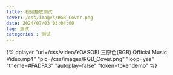 ```yaml
---
title: 视频播放测试
cover: /css/images/RGB_Cover.png
date: 2024/07/03 03:04:00
tag: 测试
categories : 测试
---
```


{% dplayer "url=/css/video/YOASOBI 三原色(RGB) Official Music Video.mp4"  "pic=/css/images/RGB_Cover.png" "loop=yes" "theme=#FADFA3" "autoplay=false" "token=tokendemo" %}